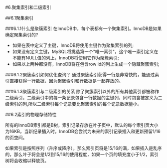 #6.聚集索引和二级索引

##6.1聚集索引

###6.1.1什么是聚簇索引
在InnoDB中，每个表都有一个聚集索引。InnoDB是如果确定聚集索引的?
* 如果在表中定义了主键，InnoDB将使用主键作为聚集索引的列;
* 如果没有定义主键，MySQL将挑选第一个"唯一索引"，这个唯一索引定义在不能有NULL值的列上，InnoDB将使用它作为聚簇索引;
* 如果以上两种都没有，InnoDB将在包含row id的列上生成一个隐藏聚簇索引;


###6.1.2聚簇索引如何优化查询？
通过聚簇索引获得一行是非常快的，能通过索引直接获得一行数据，因为聚簇索引和行数据是一起存放的。


###6.1.3聚簇索引与二级索引的关系
除了聚簇索引以外的所有其他索引都被称作二级索引，二级索引中的每一条记录包含一行数据的主键列，同时包含被定义为二级索引的列,所以二级索引每个记录要比聚簇索引的每个记录数据量小。


##6.2索引的物理存储特性

所有的InnoDB索引都是B树，索引记录存放在叶子页中，默认的每个索引页大小为16KB，当新纪录插入时，InnoDB会尝试为未来的索引记录插入和更新预留1/16的页空间。

如果索引是按照序列（升序或降序），那么索引页将是15/16的满，如果插入是乱序的，那么叶子将会是1/2到15/16的使用程度，如果一个页的填充度小于1/2，索引树将会收缩以释放页。
